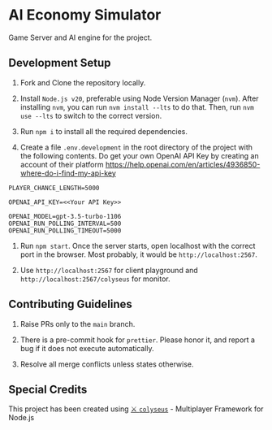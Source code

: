 # AI Economy Simulator

Game Server and AI engine for the project.

## Development Setup

1. Fork and Clone the repository locally.

1. Install `Node.js v20`, preferable using Node Version Manager (`nvm`). After installing `nvm`, you can run `nvm install --lts` to do that. Then, run `nvm use --lts` to switch to the correct version.

1. Run `npm i` to install all the required dependencies.

1. Create a file `.env.development` in the root directory of the project with the following contents. Do get your own OpenAI API Key by creating an account of their platform https://help.openai.com/en/articles/4936850-where-do-i-find-my-api-key

```
PLAYER_CHANCE_LENGTH=5000

OPENAI_API_KEY=<<Your API Key>>

OPENAI_MODEL=gpt-3.5-turbo-1106
OPENAI_RUN_POLLING_INTERVAL=500
OPENAI_RUN_POLLING_TIMEOUT=5000
```

1. Run `npm start`. Once the server starts, open localhost with the correct port in the browser. Most probably, it would be `http://localhost:2567`.

1. Use `http://localhost:2567` for client playground and `http://localhost:2567/colyseus` for monitor.

## Contributing Guidelines

1. Raise PRs only to the `main` branch.

1. There is a pre-commit hook for `prettier`. Please honor it, and report a bug if it does not execute automatically.

1. Resolve all merge conflicts unless states otherwise.

## Special Credits

This project has been created using [⚔️ `colyseus`](https://github.com/colyseus/colyseus) - Multiplayer Framework for Node.js
